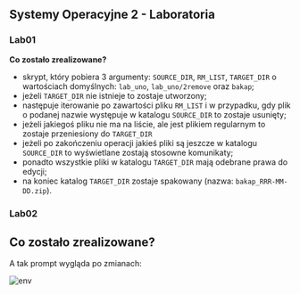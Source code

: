 ## Systemy Operacyjne 2 - Laboratoria
### Lab01

**Co zostało zrealizowane?**
- skrypt, który pobiera 3 argumenty: ```SOURCE_DIR```, ```RM_LIST```, ```TARGET_DIR``` o wartościach domyślnych: ```lab_uno```, ```lab_uno/2remove``` oraz ```bakap```;
- jeżeli ```TARGET_DIR``` nie istnieje to zostaje utworzony;
- następuje iterowanie po zawartości pliku ```RM_LIST``` i w przypadku, gdy plik o podanej nazwie występuje w katalogu ```SOURCE_DIR``` to zostaje usunięty;
- jeżeli jakiegoś pliku nie ma na liście, ale jest plikiem regularnym to zostaje przeniesiony do ```TARGET_DIR```
- jeżeli po zakończeniu operacji jakieś pliki są jeszcze w katalogu ```SOURCE_DIR``` to wyświetlane zostają stosowne komunikaty;
- ponadto wszystkie pliki w katalogu ```TARGET_DIR``` mają odebrane prawa do edycji;
- na koniec katalog ```TARGET_DIR``` zostaje spakowany (nazwa: ```bakap_RRR-MM-DD.zip```).


### Lab02

**Co zostało zrealizowane?**
-

A tak prompt wygląda po zmianach:

![env](https://user-images.githubusercontent.com/49610728/116263192-76be5a80-a779-11eb-801d-957a64c1dad2.png)
